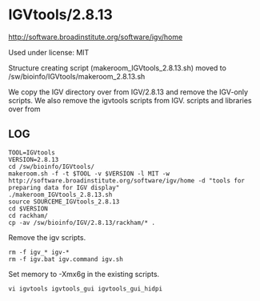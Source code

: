 IGVtools/2.8.13
===============

<http://software.broadinstitute.org/software/igv/home>

Used under license:
MIT

Structure creating script (makeroom_IGVtools_2.8.13.sh) moved to /sw/bioinfo/IGVtools/makeroom_2.8.13.sh


We copy the IGV directory over from IGV/2.8.13 and remove the IGV-only scripts.  We also remove the igvtools scripts from IGV. scripts and libraries over from

LOG
---

    TOOL=IGVtools
    VERSION=2.8.13
    cd /sw/bioinfo/IGVtools/
    makeroom.sh -f -t $TOOL -v $VERSION -l MIT -w http://software.broadinstitute.org/software/igv/home -d "tools for preparing data for IGV display"
    ./makeroom_IGVtools_2.8.13.sh 
    source SOURCEME_IGVtools_2.8.13 
    cd $VERSION
    cd rackham/
    cp -av /sw/bioinfo/IGV/2.8.13/rackham/* .

Remove the igv scripts.

    rm -f igv_* igv-*
    rm -f igv.bat igv.command igv.sh

Set memory to -Xmx6g in the existing scripts.

    vi igvtools igvtools_gui igvtools_gui_hidpi 
